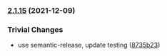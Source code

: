 ### [2.1.15](https://github.com/ipld/js-dag-pb/compare/v2.1.14...v2.1.15) (2021-12-09)


### Trivial Changes

* use semantic-release, update testing ([8735b23](https://github.com/ipld/js-dag-pb/commit/8735b238e70a446000a012f97799be539c6f916b))
